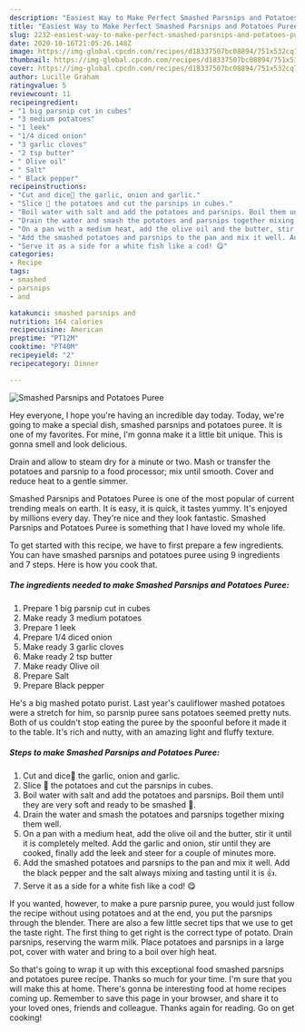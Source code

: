 ```yaml
---
description: "Easiest Way to Make Perfect Smashed Parsnips and Potatoes Puree"
title: "Easiest Way to Make Perfect Smashed Parsnips and Potatoes Puree"
slug: 2232-easiest-way-to-make-perfect-smashed-parsnips-and-potatoes-puree
date: 2020-10-16T21:05:26.148Z
image: https://img-global.cpcdn.com/recipes/d18337507bc08894/751x532cq70/smashed-parsnips-and-potatoes-puree-recipe-main-photo.jpg
thumbnail: https://img-global.cpcdn.com/recipes/d18337507bc08894/751x532cq70/smashed-parsnips-and-potatoes-puree-recipe-main-photo.jpg
cover: https://img-global.cpcdn.com/recipes/d18337507bc08894/751x532cq70/smashed-parsnips-and-potatoes-puree-recipe-main-photo.jpg
author: Lucille Graham
ratingvalue: 5
reviewcount: 11
recipeingredient:
- "1 big parsnip cut in cubes"
- "3 medium potatoes"
- "1 leek"
- "1/4 diced onion"
- "3 garlic cloves"
- "2 tsp butter"
- " Olive oil"
- " Salt"
- " Black pepper"
recipeinstructions:
- "Cut and dice🔪 the garlic, onion and garlic."
- "Slice 🔪 the potatoes and cut the parsnips in cubes."
- "Boil water with salt and add the potatoes and parsnips. Boil them until they are very soft and ready to be smashed 👊."
- "Drain the water and smash the potatoes and parsnips together mixing them well."
- "On a pan with a medium heat, add the olive oil and the butter, stir it until it is completely melted. Add the garlic and onion, stir until they are cooked, finally add the leek and steer for a couple of minutes more."
- "Add the smashed potatoes and parsnips to the pan and mix it well. Add the black pepper and the salt always mixing and tasting until it is 👍."
- "Serve it as a side for a white fish like a cod! 😋"
categories:
- Recipe
tags:
- smashed
- parsnips
- and

katakunci: smashed parsnips and 
nutrition: 164 calories
recipecuisine: American
preptime: "PT12M"
cooktime: "PT40M"
recipeyield: "2"
recipecategory: Dinner

---
```



![Smashed Parsnips and Potatoes Puree](https://img-global.cpcdn.com/recipes/d18337507bc08894/751x532cq70/smashed-parsnips-and-potatoes-puree-recipe-main-photo.jpg)

Hey everyone, I hope you're having an incredible day today. Today, we're going to make a special dish, smashed parsnips and potatoes puree. It is one of my favorites. For mine, I'm gonna make it a little bit unique. This is gonna smell and look delicious.

Drain and allow to steam dry for a minute or two. Mash or transfer the potatoes and parsnip to a food processor; mix until smooth. Cover and reduce heat to a gentle simmer.

Smashed Parsnips and Potatoes Puree is one of the most popular of current trending meals on earth. It is easy, it is quick, it tastes yummy. It's enjoyed by millions every day. They're nice and they look fantastic. Smashed Parsnips and Potatoes Puree is something that I have loved my whole life.


To get started with this recipe, we have to first prepare a few ingredients. You can have smashed parsnips and potatoes puree using 9 ingredients and 7 steps. Here is how you cook that.

<!--inarticleads1-->

##### The ingredients needed to make Smashed Parsnips and Potatoes Puree:

1. Prepare 1 big parsnip cut in cubes
1. Make ready 3 medium potatoes
1. Prepare 1 leek
1. Prepare 1/4 diced onion
1. Make ready 3 garlic cloves
1. Make ready 2 tsp butter
1. Make ready  Olive oil
1. Prepare  Salt
1. Prepare  Black pepper


He&#39;s a big mashed potato purist. Last year&#39;s cauliflower mashed potatoes were a stretch for him, so parsnip puree sans potatoes seemed pretty nuts. Both of us couldn&#39;t stop eating the puree by the spoonful before it made it to the table. It&#39;s rich and nutty, with an amazing light and fluffy texture. 

<!--inarticleads2-->

##### Steps to make Smashed Parsnips and Potatoes Puree:

1. Cut and dice🔪 the garlic, onion and garlic.
1. Slice 🔪 the potatoes and cut the parsnips in cubes.
1. Boil water with salt and add the potatoes and parsnips. Boil them until they are very soft and ready to be smashed 👊.
1. Drain the water and smash the potatoes and parsnips together mixing them well.
1. On a pan with a medium heat, add the olive oil and the butter, stir it until it is completely melted. Add the garlic and onion, stir until they are cooked, finally add the leek and steer for a couple of minutes more.
1. Add the smashed potatoes and parsnips to the pan and mix it well. Add the black pepper and the salt always mixing and tasting until it is 👍.
1. Serve it as a side for a white fish like a cod! 😋


If you wanted, however, to make a pure parsnip puree, you would just follow the recipe without using potatoes and at the end, you put the parsnips through the blender. There are also a few little secret tips that we use to get the taste right. The first thing to get right is the correct type of potato. Drain parsnips, reserving the warm milk. Place potatoes and parsnips in a large pot, cover with water and bring to a boil over high heat. 

So that's going to wrap it up with this exceptional food smashed parsnips and potatoes puree recipe. Thanks so much for your time. I'm sure that you will make this at home. There's gonna be interesting food at home recipes coming up. Remember to save this page in your browser, and share it to your loved ones, friends and colleague. Thanks again for reading. Go on get cooking!
